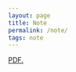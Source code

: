 ```yaml
---
layout: page
title: Note 
permalink: /note/
tags: note
---
```

<a href="turtleangwu.github.io/pdf/seminar/understand_DNN2.pdf" target="_blank">PDF.</a>
